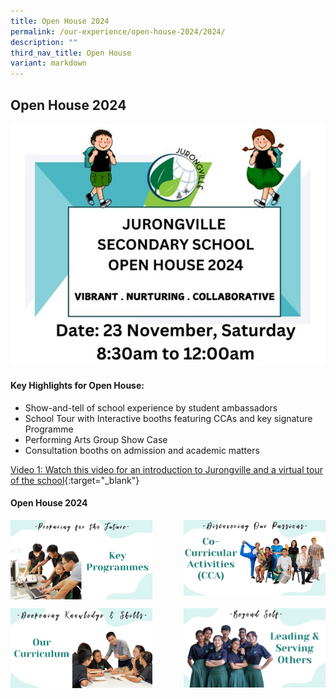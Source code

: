 ```yaml
---
title: Open House 2024
permalink: /our-experience/open-house-2024/2024/
description: ""
third_nav_title: Open House
variant: markdown
---
```

## Open House 2024

![](/images/2024_OpenHouse_P1.jpg)

#### Key Highlights for Open House:
* Show-and-tell of school experience by student ambassadors
* School Tour with Interactive booths featuring CCAs and key signature Programme
* Performing Arts Group Show Case
* Consultation booths on admission and academic matters

[Video 1: Watch this video for an introduction to Jurongville and a virtual tour of the school](https://drive.google.com/file/d/1COQt0PIDThrPNMg7hnOCBCCAUNELCnnP/preview){:target="_blank"}


#### Open House 2024

<p><a href="/our-experience/open-house-2024/prepfuture/">
<img style="width:45%" align="left" src="/images/Key-Programmes.png">
</a></p>

<p><a href="/our-experience/open-house-2024/passion/">
<img style="width:45%" align="right" src="/images/CCA.png">
</a></p>

<br clear="left">

<p><a href="/our-experience/open-house-2024/knowledgenskills/">
<img style="width:45%" align="left" src="/images/Our-Curriculum.png">
</a></p>

<p><a href="/our-experience/open-house-2024/leading/">
<img style="width:45%" align="right" src="/images/LeadingServingOthers.png">
</a></p>